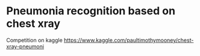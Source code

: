 # Pneumonia recognition based on chest xray
Competition on kaggle https://www.kaggle.com/paultimothymooney/chest-xray-pneumoni
